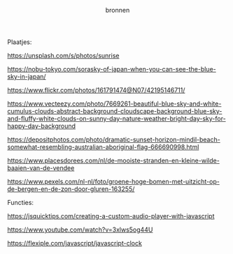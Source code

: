 <header>

bronnen


</header>
Plaatjes:

https://unsplash.com/s/photos/sunrise

https://nobu-tokyo.com/sorasky-of-japan-when-you-can-see-the-blue-sky-in-japan/

https://www.flickr.com/photos/161791474@N07/42195146711/

https://www.vecteezy.com/photo/7669261-beautiful-blue-sky-and-white-cumulus-clouds-abstract-background-cloudscape-background-blue-sky-and-fluffy-white-clouds-on-sunny-day-nature-weather-bright-day-sky-for-happy-day-background

https://depositphotos.com/photo/dramatic-sunset-horizon-mindil-beach-somewhat-resembling-australian-aboriginal-flag-666690998.html

https://www.placesdorees.com/nl/de-mooiste-stranden-en-kleine-wilde-baaien-van-de-vendee

https://www.pexels.com/nl-nl/foto/groene-hoge-bomen-met-uitzicht-op-de-bergen-en-de-zon-door-gluren-163255/


Functies:

https://jsquicktips.com/creating-a-custom-audio-player-with-javascript

https://www.youtube.com/watch?v=3xlws5og44U

https://flexiple.com/javascript/javascript-clock
